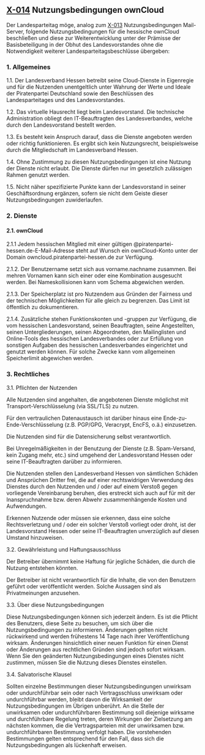 ## [X-014](X-014.md) **Nutzungsbedingungen ownCloud**

Der Landesparteitag möge, analog zum [X-013](X-013.md) Nutzungsbedingungen Mail-Server, folgende Nutzungsbedingungen für die hessische ownCloud beschließen und diese zur Weiterentwicklung unter der Prämisse der Basisbeteiligung in der Obhut des Landesvorstandes ohne die Notwendigkeit weiterer Landesparteitagsbeschlüsse übergeben:


### 1. Allgemeines

1.1. Der Landesverband Hessen betreibt seine Cloud-Dienste in Eigenregie und für die Nutzenden unentgeltlich unter Wahrung der Werte und Ideale der Piratenpartei Deutschland sowie den Beschlüssen des Landesparteitages und des Landesvorstandes.

1.2. Das virtuelle Hausrecht liegt beim Landesvorstand. Die technische Administration obliegt den IT-Beauftragten des Landesverbandes, welche durch den Landesvorstand bestellt werden.

1.3. Es besteht kein Anspruch darauf, dass die Dienste angeboten werden oder richtig funktionieren. Es ergibt sich kein Nutzungsrecht, beispielsweise durch die Mitgliedschaft im Landesverband Hessen.

1.4. Ohne Zustimmung zu diesen Nutzungsbedingungen ist eine Nutzung der Dienste nicht erlaubt. Die Dienste dürfen nur im gesetzlich zulässigen Rahmen genutzt werden.

1.5. Nicht näher spezifizierte Punkte kann der Landesvorstand in seiner Geschäftsordnung ergänzen, sofern sie nicht dem Geiste dieser Nutzungsbedingungen zuwiderlaufen.
 
### 2. Dienste
 
#### 2.1. ownCloud
 
2.1.1 Jedem hessischen Mitglied mit einer gültigen @piratenpartei-hessen.de-E-Mail-Adresse steht auf Wunsch ein ownCloud-Konto unter der Domain owncloud.piratenpartei-hessen.de zur Verfügung. 

2.1.2. Der Benutzername setzt sich aus vorname.nachname zusammen. Bei mehren Vornamen kann sich einer oder eine Kombination ausgesucht werden. Bei Nameskollisionen kann vom Schema abgewichen werden.

2.1.3. Der Speicherplatz ist pro Nutzendem aus Gründen der Fairness und der technischen Möglichkeiten für alle gleich zu begrenzen. Das Limit ist öffentlich zu dokumentieren.

2.1.4. Zusätzliche stehen Funktionskonten und -gruppen zur Verfügung, die vom hessischen Landesvorstand, seinen Beauftragten, seine Angestellten, seinen Untergliederungen, seinen Abgeordneten, den Mailinglisten und Online-Tools des hessischen Landesverbandes oder zur Erfüllung von sonstigen Aufgaben des hessischen Landesverbandes eingerichtet und genutzt werden können. Für solche Zwecke kann vom allgemeinen Speicherlimit abgewichen werden. 

### 3. Rechtliches 
 
3.1. Pflichten der Nutzenden

Alle Nutzenden sind angehalten, die angebotenen Dienste möglichst mit Transport-Verschlüsselung (via SSL/TLS) zu nutzen.

Für den vertraulichen Datenaustausch ist darüber hinaus eine Ende-zu-Ende-Verschlüsselung (z.B. PGP/GPG, Veracrypt, EncFS, o.ä.) einzusetzen.

Die Nutzenden sind für die Datensicherung selbst verantwortlich.

Bei Unregelmäßigkeiten in der Benutzung der Dienste (z.B. Spam-Versand, kein Zugang mehr, etc.) sind umgehend der Landesvorstand Hessen oder seine IT-Beauftragten darüber zu informieren.

Die Nutzenden stellen den Landesverband Hessen von sämtlichen Schäden und Ansprüchen Dritter frei, die auf einer rechtswidrigen Verwendung des Dienstes durch den Nutzenden und / oder auf einem Verstoß gegen vorliegende Vereinbarung beruhen, dies erstreckt sich auch auf für mit der Inanspruchnahme bzw. deren Abwehr zusammenhängende Kosten und Aufwendungen.

Erkennen Nutzende oder müssen sie erkennen, dass eine solche Rechtsverletzung und / oder ein solcher Verstoß vorliegt oder droht, ist der Landesvorstand Hessen oder seine IT-Beauftragten unverzüglich auf diesen Umstand hinzuweisen.

3.2. Gewährleistung und Haftungsausschluss

Der Betreiber übernimmt keine Haftung für jegliche Schäden, die durch die Nutzung entstehen könnten.

Der Betreiber ist nicht verantwortlich für die Inhalte, die von den Benutzern geführt oder veröffentlicht werden. Solche Aussagen sind als Privatmeinungen anzusehen.

3.3. Über diese Nutzungsbedingungen

Diese Nutzungsbedingungen können sich jederzeit ändern. Es ist die Pflicht des Benutzers, diese Seite zu besuchen, um sich über die Nutzungsbedingungen zu informieren. Änderungen gelten nicht rückwirkend und werden frühestens 14 Tage nach ihrer Veröffentlichung wirksam. Änderungen hinsichtlich einer neuen Funktion für einen Dienst oder Änderungen aus rechtlichen Gründen sind jedoch sofort wirksam. Wenn Sie den geänderten Nutzungsbedingungen eines Dienstes nicht zustimmen, müssen Sie die Nutzung dieses Dienstes einstellen.

3.4. Salvatorische Klausel

Sollten einzelne Bestimmungen dieser Nutzungsbedingungen unwirksam oder undurchführbar sein oder nach Vertragsschluss unwirksam oder undurchführbar werden, bleibt davon die Wirksamkeit der Nutzungsbedingungen im Übrigen unberührt. An die Stelle der unwirksamen oder undurchführbaren Bestimmung soll diejenige wirksame und durchführbare Regelung treten, deren Wirkungen der Zielsetzung am nächsten kommen, die die Vertragsparteien mit der unwirksamen bzw. undurchführbaren Bestimmung verfolgt haben. Die vorstehenden Bestimmungen gelten entsprechend für den Fall, dass sich die Nutzungsbedingungen als lückenhaft erweisen.
